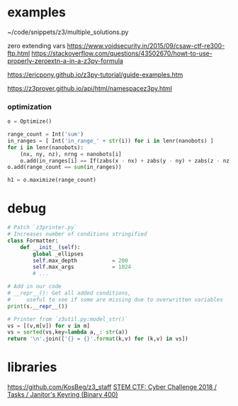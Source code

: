 # examples

~/code/snippets/z3/multiple_solutions.py

zero extending vars
    https://www.voidsecurity.in/2015/09/csaw-ctf-re300-ftp.html
    https://stackoverflow.com/questions/43502670/howt-to-use-properly-zeroextn-a-in-a-z3py-formula

https://ericpony.github.io/z3py-tutorial/guide-examples.htm

https://z3prover.github.io/api/html/namespacez3py.html

### optimization

```python
o = Optimize()

range_count = Int('sum')
in_ranges = [ Int('in_range_' + str(i)) for i in lenr(nanobots) ]
for i in lenr(nanobots):
    (nx, ny, nz), nrng = nanobots[i]
    o.add(in_ranges[i] == If(zabs(x - nx) + zabs(y - ny) + zabs(z - nz) <= nrng, 1, 0))
o.add(range_count == sum(in_ranges))

h1 = o.maximize(range_count)
```

# debug 

```python
# Patch `z3printer.py`
# Increases number of conditions stringified
class Formatter:
    def __init__(self):
        global _ellipses
        self.max_depth           = 200
        self.max_args            = 1024
        # ...

# Add in our code
# __repr__(): Get all added conditions,
#     useful to see if some are missing due to overwritten variables
print(s.__repr__())

# Printer from `z3util.py:model_str()`
vs = [(v,m[v]) for v in m]
vs = sorted(vs,key=lambda a,_: str(a))
return '\n'.join(['{} = {}'.format(k,v) for (k,v) in vs])
```

# libraries

https://github.com/KosBeg/z3_staff
    [STEM CTF: Cyber Challenge 2018 / Tasks / Janitor's Keyring (Binary 400)](https://ctftime.org/writeup/9875)
